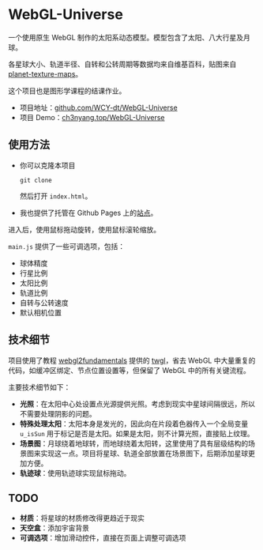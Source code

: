 # WebGL-Universe

一个使用原生 WebGL 制作的太阳系动态模型。模型包含了太阳、八大行星及月球。

各星球大小、轨道半径、自转和公转周期等数据均来自维基百科，贴图来自 [planet-texture-maps](https://planet-texture-maps.fandom.com/wiki/Planet_Texture_Maps_Wiki)。

这个项目也是图形学课程的结课作业。

- 项目地址：[github.com/WCY-dt/WebGL-Universe](https://github.com/WCY-dt/WebGL-Universe)
- 项目 Demo：[ch3nyang.top/WebGL-Universe](https://ch3nyang.top/WebGL-Universe)

## 使用方法

- 你可以克隆本项目

  ```shell
  git clone
  ```

  然后打开 `index.html`。

- 我也提供了托管在 Github Pages 上的[站点](https://ch3nyang.top/WebGL-Universe)。

进入后，使用鼠标拖动旋转，使用鼠标滚轮缩放。

`main.js` 提供了一些可调选项，包括：

- 球体精度
- 行星比例
- 太阳比例
- 轨道比例
- 自转与公转速度
- 默认相机位置

## 技术细节

项目使用了教程 [webgl2fundamentals](https://webgl2fundamentals.org/) 提供的 [twgl](https://twgljs.org/)，省去 WebGL 中大量重复的代码，如缓冲区绑定、节点位置设置等，但保留了 WebGL 中的所有关键流程。

主要技术细节如下：

- **光照**：在太阳中心处设置点光源提供光照。考虑到现实中星球间隔很远，所以不需要处理阴影的问题。
- **特殊处理太阳**：太阳本身是发光的，因此向在片段着色器传入一个全局变量 `u_isSun` 用于标记是否是太阳。如果是太阳，则不计算光照，直接贴上纹理。
- **场景图**：月球绕着地球转，而地球绕着太阳转，这里使用了具有层级结构的场景图来实现这一点。项目将星球、轨道全部放置在场景图下，后期添加星球更加方便。
- **轨迹球**：使用轨迹球实现鼠标拖动。

## TODO

- **材质**：将星球的材质修改得更趋近于现实
- **天空盒**：添加宇宙背景
- **可调选项**：增加滑动控件，直接在页面上调整可调选项